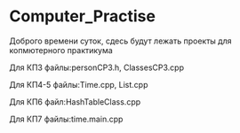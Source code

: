 # Computer_Practise
Доброго времени суток, сдесь будут лежать проекты для копмютерного практикума




Для КП3 файлы:personCP3.h, ClassesCP3.cpp



Для КП4-5 файлы:Time.cpp, List.cpp





Для КП6 файл:HashTableClass.cpp




Для КП7 файлы:time.main.cpp


